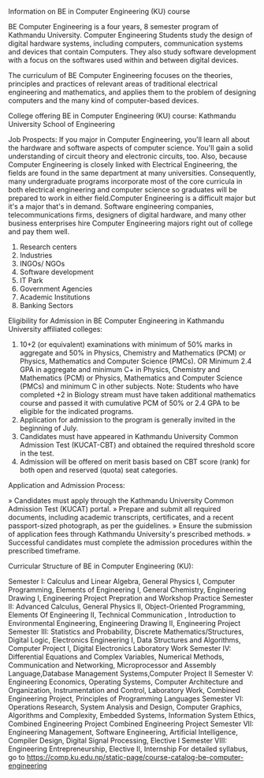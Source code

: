 Information on BE in Computer Engineering (KU) course

BE Computer Engineering is a four years, 8 semester program of Kathmandu University. Computer Engineering Students study the design of digital hardware systems, including computers, communication systems and devices that contain Computers. They also study software development with a focus on the softwares used within and between digital devices.

The curriculum of BE Computer Engineering focuses on the theories, principles and practices of relevant areas of traditional electrical engineering and mathematics, and applies them to the problem of designing computers and the many kind of computer-based devices.

College offering BE in Computer Engineering (KU) course: Kathmandu University School of Engineering

Job Prospects:
If you major in Computer Engineering, you'll learn all about the hardware and software aspects of computer science. You'll gain a solid understanding of circuit theory and electronic circuits, too. Also, because Computer Engineering is closely linked with Electrical Engineering, the fields are found in the same department at many universities. Consequently, many undergraduate programs incorporate most of the core curricula in both electrical engineering and computer science so graduates will be prepared to work in either field.Computer Engineering is a difficult major but it's a major that's in demand. Software engineering companies, telecommunications firms, designers of digital hardware, and many other business enterprises hire Computer Engineering majors right out of college and pay them well.

1. Research centers
2. Industries
3. INGOs/ NGOs
4. Software development
5. IT Park
6. Government Agencies
7. Academic Institutions
8. Banking Sectors

Eligibility for Admission in BE Computer Engineering in Kathmandu University affiliated colleges:

1. 10+2 (or equivalent) examinations with minimum of 50% marks in aggregate and 50% in Physics, Chemistry and Mathematics (PCM) or Physics, Mathematics and Computer Science (PMCs). OR Minimum 2.4 GPA in aggregate and minimum C+ in Physics, Chemistry and Mathematics (PCM) or Physics, Mathematics and Computer Science (PMCs) and minimum C in other subjects. Note: Students who have completed +2 in Biology stream must have taken additional mathematics course and passed it with cumulative PCM of 50% or 2.4 GPA to be eligible for the indicated programs.
2. Application for admission to the program is generally invited in the beginning of July.
3. Candidates must have appeared in Kathmandu University Common Admission Test (KUCAT-CBT) and obtained the required threshold score in the test.
4. Admission will be offered on merit basis based on CBT score (rank) for both open and reserved (quota) seat categories.

Application and Admission Process:

» Candidates must apply through the Kathmandu University Common Admission Test (KUCAT) portal.
» Prepare and submit all required documents, including academic transcripts, certificates, and a recent passport-sized photograph, as per the guidelines.
» Ensure the submission of application fees through Kathmandu University's prescribed methods.
» Successful candidates must complete the admission procedures within the prescribed timeframe.

Curricular Structure of BE in Computer Engineering (KU):

Semester I: Calculus and Linear Algebra, General Physics I, Computer Programming, Elements of Engineering I, General Chemistry, Engineering Drawing I, Engineering Project Prepration and Workshop Practice
Semester II: Advanced Calculus, General Physics II, Object-Oriented Programming, Elements Of Engineering II, Technical Communication , Introduction to Environmental Engineering, Engineering Drawing II, Engineering Project
Semester III: Statistics and Probability, Discrete Mathematics/Structures, Digital Logic, Electronics Engineering I, Data Structures and Algorithms, Computer Project I, Digital Electronics Laboratory Work
Semester IV: Differential Equations and Complex Variables, Numerical Methods, Communication and Networking, Microprocessor and Assembly Language,Database Management Systems,Computer Project II
Semester V: Engineering Economics, Operating Systems, Computer Architecture and Organization, Instrumentation and Control, Laboratory Work, Combined Engineering Project, Principles of Programming Languages
Semester VI: Operations Research, System Analysis and Design, Computer Graphics, Algorithms and Complexity, Embedded Systems, Information System Ethics, Combined Engineering Project Combined Engineering Project
Semester VII: Engineering Management, Software Engineering, Artificial Intelligence, Compiler Design, Digital Signal Processing, Elective I
Semester VIII: Engineering Entrepreneurship, Elective II, Internship
For detailed syllabus, go to https://comp.ku.edu.np/static-page/course-catalog-be-computer-engineering
